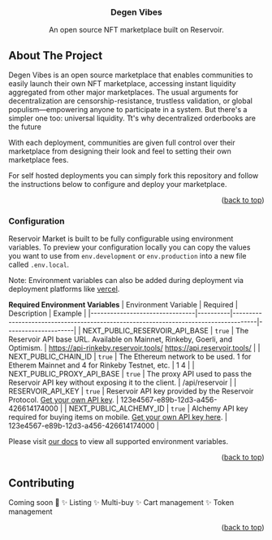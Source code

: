 <h3 align="center">Degen Vibes</h3>
  <p align="center">
An open source NFT marketplace built on Reservoir.

<!-- ABOUT THE PROJECT -->
## About The Project


Degen Vibes is an open source marketplace that enables communities to easily launch their own NFT marketplace, accessing instant liquidity aggregated from other major marketplaces. The usual arguments for decentralization are censorship-resistance, trustless validation, or global populism—empowering anyone to participate in a system. But there's a simpler one too: universal liquidity. Tt's why decentralized orderbooks are the future
  
With each deployment, communities are given full control over their marketplace from designing their look and feel to setting their own marketplace fees.

For self hosted deployments you can simply fork this repository and follow the instructions below to configure and deploy your marketplace. 

<p align="right">(<a href="#top">back to top</a>)</p>

### Configuration
Reservoir Market is built to be fully configurable using environment variables. To preview your configuration locally you can copy the values you want to use from  `env.development`  or  `env.production`  into a new file called  `.env.local`.

Note: Environment variables can also be added during deployment via deployment platforms like [vercel](https://vercel.com/).

**Required Environment Variables**
| Environment Variable           | Required | Description                                                                         | Example              |
|--------------------------------|----------|-------------------------------------------------------------------------------------|---------------------|
| NEXT_PUBLIC_RESERVOIR_API_BASE | `true`   | The Reservoir API base URL. Available on Mainnet, Rinkeby, Goerli, and Optimism.                       | https://api-rinkeby.reservoir.tools/ https://api.reservoir.tools/ |
| NEXT_PUBLIC_CHAIN_ID           | `true`   | The Ethereum network to be used. 1 for Etherem Mainnet and 4 for Rinkeby Testnet, etc.   | 1 4                                                               |
| NEXT_PUBLIC_PROXY_API_BASE     | `true`   | The proxy API used to pass the Reservoir API key without exposing it to the client. | /api/reservoir                                                    |
| RESERVOIR_API_KEY              | `true`   | Reservoir API key provided by the Reservoir Protocol. [Get your own API key](https://api.reservoir.tools/#/0.%20Auth/postApikeys).         | 123e4567-e89b-12d3-a456-426614174000                              |
| NEXT_PUBLIC_ALCHEMY_ID              | `true`   | Alchemy API key required for buying items on mobile. [Get your own API key here](https://docs.alchemy.com/alchemy/introduction/getting-started#1.create-an-alchemy-key).         | 123e4567-e89b-12d3-a456-426614174000                              |

Please visit [our docs](https://docs.reservoir.tools/docs/marketplace-getting-started#configuration) to view all supported environment variables.

<p align="right">(<a href="#top">back to top</a>)</p>

<!-- Contributing -->
## Contributing

Coming soon 👀
✨ Listing
✨ Multi-buy
✨ Cart management
✨ Token management

<p align="right">(<a href="#top">back to top</a>)</p>
